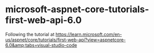 # microsoft-aspnet-core-tutorials-first-web-api-6.0
Following the tutorial at https://learn.microsoft.com/en-us/aspnet/core/tutorials/first-web-api?view=aspnetcore-6.0&amp;tabs=visual-studio-code
